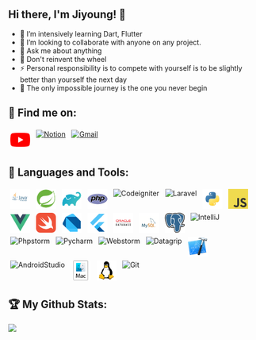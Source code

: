 ## Hi there, I'm Jiyoung! 👋
- 🎯 I’m intensively learning Dart, Flutter
- 👯 I’m looking to collaborate with anyone on any project.
- 💬 Ask me about anything
- 🤔 Don't reinvent the wheel
- ⚡ Personal responsibility is to compete with yourself is to be slightly better than yourself the next day
- 🔭 The only impossible journey is the one you never begin

## :email: Find me on:
<p align="left">
<a href="https://www.youtube.com/channel/UCOT9uW4rUaATfXH3fLzr_Pg"> <img src="https://raw.githubusercontent.com/github/explore/d744245de144b89f3e3462949e08bfc91eda7fcf/topics/youtube/youtube.png" alt="Youtube" height="40" style="vertical-align:top; margin:4px"></a>
<a href="https://dog-crown-d03.notion.site/47d30dc4664e445aa1835673b8fad1fd"> <img src="https://user-images.githubusercontent.com/67634983/146180243-223e0439-67b1-4482-b632-30038fec7038.png" alt="Notion" height="40" style="vertical-align:top; margin:4px"></a>
<a href="mailto:jy.ryu.itpro@gmail.com"> <img src="https://www.google.com/gmail/about/static/images/logo-gmail.png?cache=1adba63" alt="Gmail" height="40" style="vertical-align:top; margin:4px"></a>
</p>

## 🧰 Languages and Tools:
<p align="left">
<img src="https://raw.githubusercontent.com/github/explore/80688e429a7d4ef2fca1e82350fe8e3517d3494d/topics/java/java.png" alt="Java" height="40" style="vertical-align:top; margin:4px">
<img src="https://raw.githubusercontent.com/github/explore/80688e429a7d4ef2fca1e82350fe8e3517d3494d/topics/spring-boot/spring-boot.png" alt="Spring" height="40" style="vertical-align:top; margin:4px">
<img src="https://raw.githubusercontent.com/github/explore/59009b1589a883459c0ae19044e3e7e3ec0c4e0a/topics/gradle/gradle.png" alt="Gradle" height="40" style="vertical-align:top; margin:4px">
<img src="https://raw.githubusercontent.com/github/explore/ccc16358ac4530c6a69b1b80c7223cd2744dea83/topics/php/php.png" alt="PHP" height="40" style="vertical-align:top; margin:4px">
<img src="https://cdn1.iconfinder.com/data/icons/logos-3/304/codeigniter-icon-512.png" alt="Codeigniter" height="40" style="vertical-align:top; margin:4px"> 
<img src="https://upload.wikimedia.org/wikipedia/commons/thumb/9/9a/Laravel.svg/1200px-Laravel.svg.png" alt="Laravel" height="40" style="vertical-align:top; margin:4px">
<img src="https://raw.githubusercontent.com/github/explore/80688e429a7d4ef2fca1e82350fe8e3517d3494d/topics/python/python.png" alt="Python" height="40" style="vertical-align:top; margin:4px">
<img src="https://raw.githubusercontent.com/github/explore/80688e429a7d4ef2fca1e82350fe8e3517d3494d/topics/javascript/javascript.png" alt="JavaScript" height="40" style="vertical-align:top; margin:4px">
<img src="https://raw.githubusercontent.com/github/explore/80688e429a7d4ef2fca1e82350fe8e3517d3494d/topics/vue/vue.png" alt="Vue" height="40" style="vertical-align:top; margin:4px">
<!--<img src="https://raw.githubusercontent.com/github/explore/80688e429a7d4ef2fca1e82350fe8e3517d3494d/topics/react/react.png" alt="React" height="40" style="vertical-align:top; margin:4px">
<img src="https://raw.githubusercontent.com/github/explore/80688e429a7d4ef2fca1e82350fe8e3517d3494d/topics/nodejs/nodejs.png" alt="Nodejs" height="40" style="vertical-align:top; margin:4px">-->
<img src="https://raw.githubusercontent.com/github/explore/80688e429a7d4ef2fca1e82350fe8e3517d3494d/topics/swift/swift.png" alt="Swift" height="40" style="vertical-align:top; margin:4px">  
<img src="https://raw.githubusercontent.com/github/explore/80688e429a7d4ef2fca1e82350fe8e3517d3494d/topics/dart/dart.png" alt="Dart" height="40" style="vertical-align:top; margin:4px">
<img src="https://raw.githubusercontent.com/github/explore/cebd63002168a05a6a642f309227eefeccd92950/topics/flutter/flutter.png" alt="Flutter" height="40" style="vertical-align:top; margin:4px">
<img src="https://raw.githubusercontent.com/github/explore/902a8a38f1e277eb27d2a10ab95a3d524a6ea22f/topics/oracle-database/oracle-database.png" alt="Oracle Database" height="40" style="vertical-align:top; margin:4px">
<img src="https://raw.githubusercontent.com/github/explore/80688e429a7d4ef2fca1e82350fe8e3517d3494d/topics/mysql/mysql.png" alt="MySQL" height="40" style="vertical-align:top; margin:4px">
<img src="https://raw.githubusercontent.com/github/explore/80688e429a7d4ef2fca1e82350fe8e3517d3494d/topics/postgresql/postgresql.png" alt="PostgreSQL" height="40" style="vertical-align:top; margin:4px">

<img src="https://resources.jetbrains.com/storage/products/intellij-idea/img/meta/intellij-idea_logo_300x300.png" alt="IntelliJ" height="40" style="vertical-align:top; margin:4px">
<img src="https://resources.jetbrains.com/storage/products/phpstorm/img/meta/phpstorm_logo_300x300.png" alt="Phpstorm" height="40" style="vertical-align:top; margin:4px">
<img src="https://resources.jetbrains.com/storage/products/pycharm/img/meta/pycharm_logo_300x300.png" alt="Pycharm" height="40" style="vertical-align:top; margin:4px">
<img src="https://resources.jetbrains.com/storage/products/webstorm/img/meta/webstorm_logo_300x300.png" alt="Webstorm" height="40" style="vertical-align:top; margin:4px">
<img src="https://resources.jetbrains.com/storage/products/datagrip/img/meta/datagrip_logo_300x300.png" alt="Datagrip" height="40" style="vertical-align:top; margin:4px">
<img src="https://raw.githubusercontent.com/github/explore/530398b5c9b0fd57127e2564bd664575f02f52e4/topics/xcode/xcode.png" alt="Xcode" height="40" style="vertical-align:top; margin:4px">  
<img src="https://user-images.githubusercontent.com/67634983/102363438-c08f7b00-3ff8-11eb-818d-84e802e35198.png" alt="AndroidStudio" height="40" style="vertical-align:top; margin:4px">
<img src="https://raw.githubusercontent.com/github/explore/80688e429a7d4ef2fca1e82350fe8e3517d3494d/topics/macos/macos.png" alt="MacOS" height="40" style="vertical-align:top; margin:4px" alt="Windows" height="40" style="vertical-align:top; margin:4px">
<img src="https://raw.githubusercontent.com/github/explore/80688e429a7d4ef2fca1e82350fe8e3517d3494d/topics/linux/linux.png" alt="Linux" height="40" style="vertical-align:top; margin:4px" alt="Windows" height="40" style="vertical-align:top; margin:4px">
<img src="https://avatars3.githubusercontent.com/u/18133?s=200&v=4" alt="Git" height="40" style="vertical-align:top; margin:4px">
</p>

## :trophy: My Github Stats:
<p align="left">
<a href="https://github.com/jyryuitpro">
  <img align="center" src="https://github-readme-stats.anuraghazra1.vercel.app/api?username=jyryuitpro&show_icons=true&hide=prs&issues&theme=radical" />
</a>
</p>

<!--
## :computer: My TodoList as of 2022:
- :pill: Common : Slack, Notion, Linux, AWS
- :gem: Front-end : Dart, Flutter
- :muscle: Back-end : Node.js, PostgreSQL, Redis
- :ghost: Toy : Kotlin, Android, Swift, iOS


**jyryuitpro/jyryuitpro** is a ✨ _special_ ✨ repository because its `README.md` (this file) appears on your GitHub profile.

Here are some ideas to get you started:

- 🔭 I’m currently working on ...
- 🌱 I’m currently learning ...
- 👯 I’m looking to collaborate on ...
- 🤔 I’m looking for help with ...
- 💬 Ask me about ...
- 📫 How to reach me: ...
- 😄 Pronouns: ...
- ⚡ Fun fact: ...
-->
